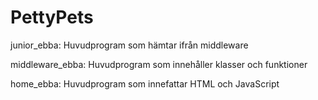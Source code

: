 # PettyPets

junior_ebba: Huvudprogram som hämtar ifrån middleware

middleware_ebba: Huvudprogram som innehåller klasser och funktioner

home_ebba: Huvudprogram som innefattar HTML och JavaScript
